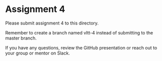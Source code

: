 # Assignment 4

Please submit assignment 4 to this directory.

Remember to create a branch named vltt-4 
instead of submitting to the master branch.

If you have any questions, review the GitHub presentation or reach
out to your group or mentor on Slack.
